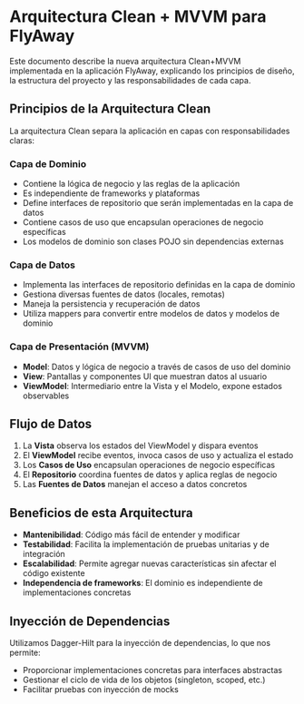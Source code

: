 # Arquitectura Clean + MVVM para FlyAway

Este documento describe la nueva arquitectura Clean+MVVM implementada en la aplicación FlyAway, explicando los principios de diseño, la estructura del proyecto y las responsabilidades de cada capa.

## Principios de la Arquitectura Clean

La arquitectura Clean separa la aplicación en capas con responsabilidades claras:

### Capa de Dominio

- Contiene la lógica de negocio y las reglas de la aplicación
- Es independiente de frameworks y plataformas
- Define interfaces de repositorio que serán implementadas en la capa de datos
- Contiene casos de uso que encapsulan operaciones de negocio específicas
- Los modelos de dominio son clases POJO sin dependencias externas

### Capa de Datos

- Implementa las interfaces de repositorio definidas en la capa de dominio
- Gestiona diversas fuentes de datos (locales, remotas)
- Maneja la persistencia y recuperación de datos
- Utiliza mappers para convertir entre modelos de datos y modelos de dominio

### Capa de Presentación (MVVM)

- **Model**: Datos y lógica de negocio a través de casos de uso del dominio
- **View**: Pantallas y componentes UI que muestran datos al usuario
- **ViewModel**: Intermediario entre la Vista y el Modelo, expone estados observables

## Flujo de Datos

1. La **Vista** observa los estados del ViewModel y dispara eventos
2. El **ViewModel** recibe eventos, invoca casos de uso y actualiza el estado
3. Los **Casos de Uso** encapsulan operaciones de negocio específicas
4. El **Repositorio** coordina fuentes de datos y aplica reglas de negocio
5. Las **Fuentes de Datos** manejan el acceso a datos concretos

## Beneficios de esta Arquitectura

- **Mantenibilidad**: Código más fácil de entender y modificar
- **Testabilidad**: Facilita la implementación de pruebas unitarias y de integración
- **Escalabilidad**: Permite agregar nuevas características sin afectar el código existente
- **Independencia de frameworks**: El dominio es independiente de implementaciones concretas

## Inyección de Dependencias

Utilizamos Dagger-Hilt para la inyección de dependencias, lo que nos permite:

- Proporcionar implementaciones concretas para interfaces abstractas
- Gestionar el ciclo de vida de los objetos (singleton, scoped, etc.)
- Facilitar pruebas con inyección de mocks 
